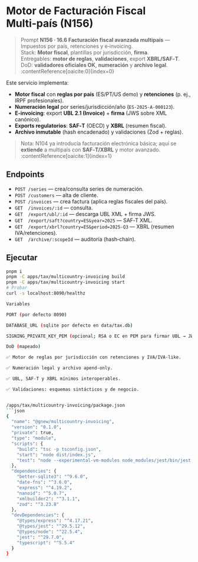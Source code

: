 
# Motor de Facturación Fiscal Multi‑país (N156)

> Prompt **N156 · 16.6 Facturación fiscal avanzada multipaís** — Impuestos por país, retenciones y e‑invoicing.  
> Stack: **Motor fiscal**, plantillas por jurisdicción, **firma**.  
> Entregables: **motor de reglas**, **validaciones**, export **XBRL/SAF‑T**.  
> DoD: **validadores oficiales OK**, **numeración** y **archivo legal**. :contentReference[oaicite:0]{index=0}

Este servicio implementa:
- **Motor fiscal** con **reglas por país** (ES/PT/US demo) y **retenciones** (p. ej., IRPF profesionales).
- **Numeración legal** por series/jurisdicción/año (`ES‑2025‑A‑000123`).
- **E‑invoicing**: export **UBL 2.1 (Invoice)** + **firma** (JWS sobre XML canónico).
- **Exports regulatorios**: **SAF‑T** (OECD) y **XBRL** (resumen fiscal).
- **Archivo inmutable** (hash encadenado) y validaciones (Zod + reglas).

> Nota: N104 ya introducía facturación electrónica básica; aquí se **extiende** a multipaís con **SAF‑T/XBRL** y motor avanzado. :contentReference[oaicite:1]{index=1}

## Endpoints
- `POST /series` — crea/consulta series de numeración.
- `POST /customers` — alta de cliente.
- `POST /invoices` — crea factura (aplica reglas fiscales del país).
- `GET  /invoices/:id` — consulta.
- `GET  /export/ubl/:id` — descarga UBL XML + firma JWS.
- `GET  /export/saft?country=ES&year=2025` — SAF‑T XML.
- `GET  /export/xbrl?country=ES&period=2025-Q3` — XBRL (resumen IVA/retenciones).
- `GET  /archive/:scopeId` — auditoría (hash‑chain).

## Ejecutar
```bash
pnpm i
pnpm -C apps/tax/multicountry-invoicing build
pnpm -C apps/tax/multicountry-invoicing start
# Probar
curl -s localhost:8090/healthz

Variables

PORT (por defecto 8090)

DATABASE_URL (sqlite por defecto en data/tax.db)

SIGNING_PRIVATE_KEY_PEM (opcional; RSA o EC en PEM para firmar UBL → JWS)

DoD (mapeado)

✅ Motor de reglas por jurisdicción con retenciones y IVA/IVA‑like.

✅ Numeración legal y archivo apend‑only.

✅ UBL, SAF‑T y XBRL mínimos interoperables.

✅ Validaciones: esquemas sintácticos y de negocio.


/apps/tax/multicountry-invoicing/package.json
```json
{
  "name": "@gnew/multicountry-invoicing",
  "version": "0.1.0",
  "private": true,
  "type": "module",
  "scripts": {
    "build": "tsc -p tsconfig.json",
    "start": "node dist/index.js",
    "test": "node --experimental-vm-modules node_modules/jest/bin/jest.js --runInBand"
  },
  "dependencies": {
    "better-sqlite3": "^9.6.0",
    "date-fns": "^3.6.0",
    "express": "^4.19.2",
    "nanoid": "^5.0.7",
    "xmlbuilder2": "^3.1.1",
    "zod": "^3.23.8"
  },
  "devDependencies": {
    "@types/express": "^4.17.21",
    "@types/jest": "^29.5.12",
    "@types/node": "^22.5.4",
    "jest": "^29.7.0",
    "typescript": "^5.5.4"
  }
}


